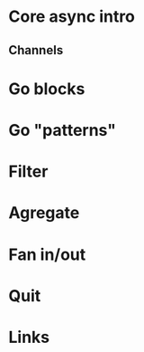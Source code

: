 # Core async intro #


## Channels ##


Go blocks
=========

Go "patterns"
=============

Filter
======

Agregate
========

Fan in/out
==========

Quit
====

Links
=====
